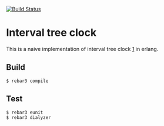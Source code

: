 [![Build Status](https://travis-ci.com/nyirog/itc.svg?branch=master)](https://travis-ci.com/nyirog/itc)

Interval tree clock
===================

This is a naive implementation of interval tree clock [1] in erlang.

Build
-----

    $ rebar3 compile


Test
----

    $ rebar3 eunit
    $ rebar3 dialyzer


 [1]: http://gsd.di.uminho.pt/members/cbm/ps/itc2008.pdf
